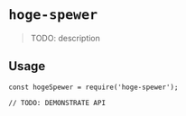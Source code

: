 # `hoge-spewer`

> TODO: description

## Usage

```
const hogeSpewer = require('hoge-spewer');

// TODO: DEMONSTRATE API
```
